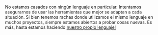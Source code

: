 No estamos casados con ningún lenguaje en particular. Intentamos asegurarnos de usar las herramientas que mejor se adaptan a cada situación. Si bien tenemos rachas donde utilizamos el mismo lenguaje en muchos proyectos, siempre estamos abiertos a probar cosas nuevas. Es más, hasta estamos haciendo [nuestro propio lenguaje!](http://crystal-lang.org/)